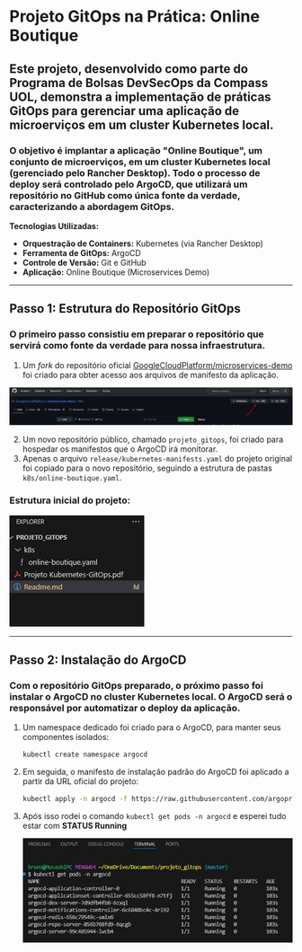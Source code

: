 # Projeto GitOps na Prática: Online Boutique

## Este projeto, desenvolvido como parte do Programa de Bolsas DevSecOps da Compass UOL, demonstra a implementação de práticas GitOps para gerenciar uma aplicação de microerviços em um cluster Kubernetes local.

### O objetivo é implantar a aplicação "Online Boutique", um conjunto de microerviços, em um cluster Kubernetes local (gerenciado pelo Rancher Desktop). Todo o processo de deploy será controlado pelo ArgoCD, que utilizará um repositório no GitHub como única fonte da verdade, caracterizando a abordagem GitOps. 

**Tecnologias Utilizadas:**
* **Orquestração de Containers:** Kubernetes (via Rancher Desktop) 
* **Ferramenta de GitOps:** ArgoCD 
* **Controle de Versão:** Git e GitHub 
* **Aplicação:** Online Boutique (Microservices Demo) 

---

## Passo 1: Estrutura do Repositório GitOps

### O primeiro passo consistiu em preparar o repositório que servirá como fonte da verdade para nossa infraestrutura.

1.  Um *fork* do repositório oficial [GoogleCloudPlatform/microservices-demo](https://github.com/GoogleCloudPlatform/microservices-demo) foi criado para obter acesso aos arquivos de manifesto da aplicação. 

![fork](imagens/fork.jpg)

2.  Um novo repositório público, chamado `projeto_gitops`, foi criado para hospedar os manifestos que o ArgoCD irá monitorar. 
3.  Apenas o arquivo `release/kubernetes-manifests.yaml` do projeto original foi copiado para o novo repositório, seguindo a estrutura de pastas `k8s/online-boutique.yaml`. 

### Estrutura inicial do projeto:

![print do projeto](imagens/image.png)

---

## Passo 2: Instalação do ArgoCD

### Com o repositório GitOps preparado, o próximo passo foi instalar o ArgoCD no cluster Kubernetes local. O ArgoCD será o responsável por automatizar o deploy da aplicação.

1.  Um namespace dedicado foi criado para o ArgoCD, para manter seus componentes isolados:
    ```bash
    kubectl create namespace argocd
    ```
2.  Em seguida, o manifesto de instalação padrão do ArgoCD foi aplicado a partir da URL oficial do projeto:
    ```bash
    kubectl apply -n argocd -f https://raw.githubusercontent.com/argoproj/argo-cd/stable/manifests/install.yaml
    ```
3. Após isso rodei o comando `kubectl get pods -n argocd` e esperei tudo estar com **STATUS Running**

    ![argo01](imagens/argocd_01.jpg)